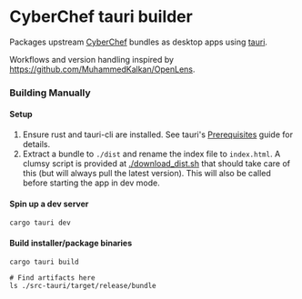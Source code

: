 # CyberChef tauri builder

Packages upstream [CyberChef](https://github.com/gchq/CyberChef) bundles as desktop apps
using [tauri](https://tauri.app/).

Workflows and version handling inspired by https://github.com/MuhammedKalkan/OpenLens.

### Building Manually
#### Setup
1. Ensure rust and tauri-cli are installed. See tauri's [Prerequisites](https://tauri.app/v1/guides/getting-started/prerequisites)
   guide for details.
2. Extract a bundle to `./dist` and rename the index file to `index.html`.
   A clumsy script is provided at [./download_dist.sh](./download_dist.sh) that
   should take care of this (but will always pull the latest version).
   This will also be called before starting the app in dev mode.

#### Spin up a dev server
```shell
cargo tauri dev
```

#### Build installer/package binaries
```shell
cargo tauri build

# Find artifacts here
ls ./src-tauri/target/release/bundle
```
